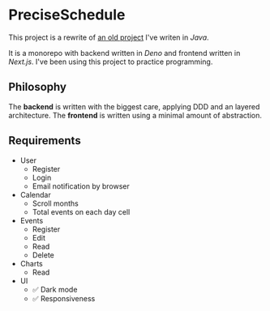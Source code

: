 # PreciseSchedule

This project is a rewrite of
[an old project](https://github.com/Joao-Arthur/CursoTecnico-TCC-PreciseSchedule)
I've writen in _Java_.

It is a monorepo with backend written in _Deno_ and frontend written
in _Next.js_. I've been using this project to practice programming.

## Philosophy

The **backend** is written with the biggest care, applying DDD and an
layered architecture. The **frontend** is written using a minimal
amount of abstraction.

## Requirements

- User
  - Register
  - Login
  - Email notification by browser
- Calendar
  - Scroll months
  - Total events on each day cell
- Events
  - Register
  - Edit
  - Read
  - Delete
- Charts
  - Read
- UI
  - ✅ Dark mode
  - ✅ Responsiveness
